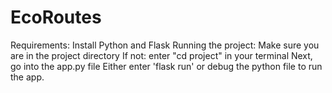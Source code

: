 # EcoRoutes
Requirements:
Install Python and Flask
Running the project:
Make sure you are in the project directory
If not: enter "cd project" in your terminal
Next, go into the app.py file
Either enter 'flask run' or debug the python file to run the app.

